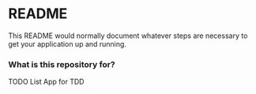 # README #

This README would normally document whatever steps are necessary to get your application up and running.

### What is this repository for? ###

TODO List App for TDD

